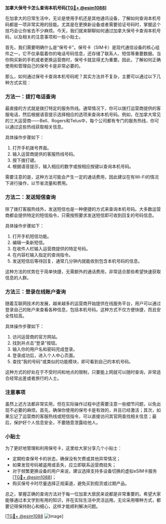 **加拿大保号卡怎么查询本机号码[[TG💪+ @esim1088](https://t.me/s/esim1088)]**

在加拿大的日常生活中，无论是使用手机还是其他通讯设备，了解如何查询本机号码都是一项非常实用的技能。尤其是在更换新设备或者需要验证号码时，掌握这个技巧会让你省去不少麻烦。今天，我们就来聊聊如何通过加拿大保号卡查询本机号码，以及相关的注意事项和一些小贴士。

首先，我们需要明确什么是“保号卡”。保号卡（SIM卡）是现代通信设备的核心组件之一，它不仅承载着你的电话号码信息，还存储了联系人、短信等重要数据。当你购买新的手机或者更换运营商时，保号卡就显得尤为重要。因此，了解如何正确使用和管理自己的保号卡是非常必要的。

那么，如何通过保号卡查询本机号码呢？其实方法并不复杂，主要可以通过以下几种方式实现：

### 方法一：拨打电话查询

最直接的方式就是拨打特定的服务热线。通常情况下，你可以拨打运营商提供的客服电话，然后根据语音提示选择相应的选项来查询本机号码。例如，在加拿大常见的三大运营商——Bell、Rogers和Telus中，每个公司都有专门的服务热线，你可以通过这些热线获取相关信息。

具体操作步骤如下：
1. 打开手机拨号界面。
2. 输入运营商提供的客服热线号码。
3. 按下拨打键。
4. 根据语音提示，输入相应的数字或按相应按键以查询本机号码。

需要注意的是，这种方法可能会产生一定的通话费用，因此建议在有Wi-Fi的情况下进行操作，以节省流量和费用。

### 方法二：发送短信查询

除了拨打客服热线外，发送短信也是一种便捷的方式来查询本机号码。大多数运营商都会提供特定的短信指令，只需按照要求发送短信即可收到回复的号码信息。

具体操作步骤如下：
1. 打开手机短信功能。
2. 编辑一条新短信。
3. 在收件人栏输入运营商提供的特定号码。
4. 在内容栏输入指定的查询指令。
5. 发送短信后等待回复，通常几分钟内就能收到包含本机号码的信息。

这种方法的优势在于简单快捷，无需额外的通话费用，非常适合那些希望快速获取信息的人群。

### 方法三：登录在线账户查询

随着互联网技术的发展，越来越多的运营商开始提供在线服务平台，用户可以通过登录自己的账户来查看各种信息，包括本机号码。这种方式不仅方便快捷，而且安全性较高。

具体操作步骤如下：
1. 访问运营商的官方网站。
2. 找到并点击“登录”按钮。
3. 输入你的用户名和密码完成登录。
4. 登录成功后，进入个人中心页面。
5. 查找“我的号码”或类似的功能模块，即可看到自己的本机号码。

这种方式的好处在于不受时间和地点的限制，只要能上网就可以随时查询，非常适合经常出差或者旅行的人士。

### 注意事项

虽然上述方法都非常实用，但在实际操作过程中还需要注意一些细节问题，以免出现不必要的麻烦。首先，确保你使用的保号卡是有效的，并且已经激活；其次，如果忘记了运营商的客服热线或短信指令，可以直接访问其官网查找相关信息；最后，保护好个人信息安全，不要随意泄露给他人。

### 小贴士

为了更好地管理和利用保号卡，这里给大家分享几个小贴士：
- 定期检查保号卡的状态，确保没有欠费或其他异常情况；
- 如果发现号码被盗用或丢失，应立即联系运营商挂失；
- 对于频繁更换设备的用户来说，建议选择支持多设备切换的虚拟eSIM卡服务[[TG💪+ @esim1088](https://t.me/s/esim1088)]；
- 购买保号卡时尽量选择正规渠道，避免买到假货或过期产品。

总之，掌握正确的查询方法对于每一位加拿大居民来说都是非常重要的。希望大家能够通过本文学到有用的知识，并在实际生活中灵活运用。无论采用哪种方式，都要记得保持耐心和细心，这样才能顺利解决问题。

[[TG💪+ @esim1088](https://t.me/s/esim1088) ![Image](https://i.postimg.cc/4NQfJmqS/Snipaste-2025-05-13-00-14-12.png)]
